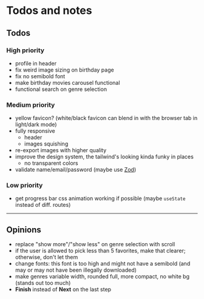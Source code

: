 # Todos and notes

## Todos

### High priority

- profile in header
- fix weird image sizing on birthday page
- fix no semibold font
- make birthday movies carousel functional
- functional search on genre selection

### Medium priority

- yellow favicon? (white/black favicon can blend in with the browser tab in light/dark mode)
- fully responsive
  - header
  - images squishing
- re-export images with higher quality
- improve the design system, the tailwind's looking kinda funky in places
  - no transparent colors
- validate name/email/password (maybe use [Zod](https://zod.dev/))

### Low priority

- get progress bar css animation working if possible (maybe `useState` instead of diff. routes)

---

## Opinions

- replace "show more"/"show less" on genre selection with scroll
- if the user is allowed to pick less than 5 favorites, make that clearer; otherwise, don't let them
- change fonts: this font is too high and might not have a semibold (and may or may not have been illegally downloaded)
- make genres variable width, rounded full, more compact, no white bg (stands out too much)
- **Finish** instead of **Next** on the last step
